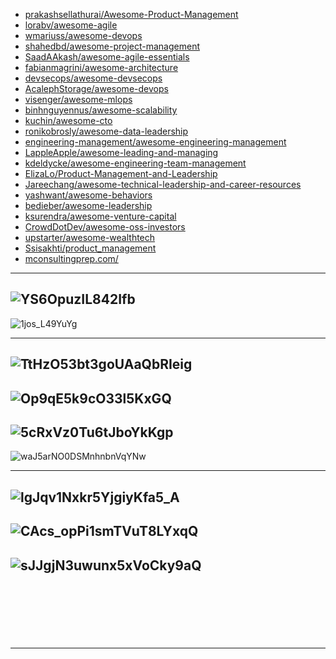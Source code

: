 

- [prakashsellathurai/Awesome-Product-Management](https://github.com/prakashsellathurai/Awesome-Product-Management)
- [lorabv/awesome-agile](https://github.com/lorabv/awesome-agile)
- [wmariuss/awesome-devops](https://github.com/wmariuss/awesome-devops)
- [shahedbd/awesome-project-management](https://github.com/shahedbd/awesome-project-management)
- [SaadAAkash/awesome-agile-essentials](https://github.com/SaadAAkash/awesome-agile-essentials)
- [fabianmagrini/awesome-architecture](https://github.com/fabianmagrini/awesome-architecture)
- [devsecops/awesome-devsecops](https://github.com/devsecops/awesome-devsecops)
- [AcalephStorage/awesome-devops](https://github.com/AcalephStorage/awesome-devops)
- [visenger/awesome-mlops](https://github.com/visenger/awesome-mlops)
- [binhnguyennus/awesome-scalability](https://github.com/binhnguyennus/awesome-scalability)
- [kuchin/awesome-cto](https://github.com/kuchin/awesome-cto)
- [ronikobrosly/awesome-data-leadership](https://github.com/ronikobrosly/awesome-data-leadership)
- [engineering-management/awesome-engineering-management](https://github.com/engineering-management/awesome-engineering-management)
- [LappleApple/awesome-leading-and-managing](https://github.com/LappleApple/awesome-leading-and-managing)
- [kdeldycke/awesome-engineering-team-management](https://github.com/kdeldycke/awesome-engineering-team-management)
- [ElizaLo/Product-Management-and-Leadership](https://github.com/ElizaLo/Product-Management-and-Leadership)
- [Jareechang/awesome-technical-leadership-and-career-resources](https://github.com/Jareechang/awesome-technical-leadership-and-career-resources)
- [yashwant/awesome-behaviors](https://github.com/yashwant/awesome-behaviors)
- [bedieber/awesome-leadership](https://github.com/bedieber/awesome-leadership)
- [ksurendra/awesome-venture-capital](https://github.com/ksurendra/awesome-venture-capital)
- [CrowdDotDev/awesome-oss-investors](https://github.com/CrowdDotDev/awesome-oss-investors)
- [upstarter/awesome-wealthtech](https://github.com/upstarter/awesome-wealthtech)
- [Ssisakhti/product_management](https://github.com/Ssisakhti/product_management_interview)
- [mconsultingprep.com/](https://mconsultingprep.com/)


----------------------

![YS6OpuzIL842Ifb](https://miro.medium.com/max/4800/0*-YS6OpuzIL842Ifb)
-------
![1jos_L49YuYg](https://miro.medium.com/max/4800/1*gGVJu8NG6-1jos_L49YuYg.webp)

----------
![TtHzO53bt3goUAaQbRIeig](https://miro.medium.com/max/4800/1*TtHzO53bt3goUAaQbRIeig.webp)
----------
![Op9qE5k9cO33l5KxGQ](https://miro.medium.com/max/4800/1*Dzy-Op9qE5k9cO33l5KxGQ.webp)
----------
![5cRxVz0Tu6tJboYkKgp](https://miro.medium.com/max/4800/1*5cRxVz0Tu6tJboYkKgp-XA.webp)
----------
![waJ5arNO0DSMnhnbnVqYNw](https://miro.medium.com/max/4800/1*waJ5arNO0DSMnhnbnVqYNw.webp)

-----------
![lgJqv1Nxkr5YjgiyKfa5_A](https://miro.medium.com/max/4800/1*lgJqv1Nxkr5YjgiyKfa5_A.webp)
------
![CAcs_opPi1smTVuT8LYxqQ](https://miro.medium.com/max/4800/1*CAcs_opPi1smTVuT8LYxqQ.webp)
------
![sJJgjN3uwunx5xVoCky9aQ](https://miro.medium.com/max/4800/1*sJJgjN3uwunx5xVoCky9aQ.webp)
------
![]()
------
![]()
------
![]()
------
![]()

---------------
